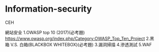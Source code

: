 # Information-security



CEH

網站安全
1.OWASP top 10 (2017)(必考題)     https://www.owasp.org/index.php/Category:OWASP_Top_Ten_Project
2.黑箱 V.S. 白箱(BLACKBOX     WHITEBOX)(必考題)
3.漏洞掃描
4.滲透測試
5.WAF




